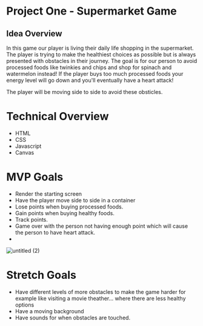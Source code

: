# Project One - Supermarket Game

## Idea Overview

In this game our player is living their daily life shopping in the supermarket. The player is trying to make the healthiest choices as possible but is always presented with obstacles in their journey. The goal is for our person to avoid processed foods like twinkies and chips and shop for spinach and watermelon instead! If the player buys too much processed foods your energy level will go down and you'll eventually have a heart attack! 

The player will be moving side to side to avoid these obsticles. 


# Technical Overview

* HTML
* CSS
* Javascript
* Canvas

# MVP Goals

* Render the starting screen
* Have the player move side to side in a container
* Lose points when buying processed foods.
* Gain points when buying healthy foods.
* Track points.
* Game over with the person not having enough point which will cause the person to have heart attack.
* 
![untitled (2)](https://user-images.githubusercontent.com/34468962/138515271-0e981ee0-e23e-4b48-a402-c8381cc72d42.png)


# Stretch Goals

* Have different levels of more obstacles to make the game harder for example like visiting a movie theather... where there are less healthy options 
* Have a moving background
* Have sounds for when obstacles are touched.

